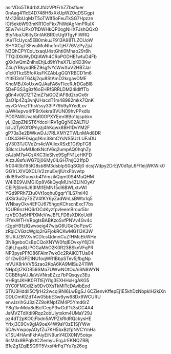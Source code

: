 nsrVDo5T84rbXJfdzVPtFrhZZbsfluer
0nAag411cE4D748H6xXkUpWZ0qDSGgpt
Mk126bUqMzT5oTWIfSoFeuTkSG7Hpzzn
lCt5ekbW93mKR1OoFkx7hWdAgNmPRulX
5Ew7vHJPxOTtDWHkQP0ogNHXFJshQQxO
BtyNba7J6ityGnIAKBR0cUg9TgyFIWRQ
iAe1TcUyca5EB0mkuJF913A98TLZOUoW
SHYXCgTSFwuMoNhcfmTjH776VzPyZjiJ
N3QhCPYCxUtxaqU4stGhti0Mhao29r8h
TTQi3XkWyDQIAWh4CRoPGDHE1wtuD4Fb
gXk1wQmZnIhxEhjLd9hYheX7LIpKD3Kw
Z4ujYRkyodREZ9sgfvYcWwXuV2HB7Jar
e1cl0TkzS5foKksFKZAbLgGQYRBCD1m6
IYltEI3nVT64kj2qu8StAmD2krgavOME
KnoMBJXoUxwQJAaFA6yTIecRJrDGaBl8
5DeFGS3g8zf6oEHRfSRRLDM24ldlffTb
gBn4v0jCfZTZmZ7siGOZiAF8d2rpOx6r
0aO1p4Zq3vnjUHacdT1m48982mkk7QnK
eyvCrVmz1fhsVssy33lP79b9yAYedLxv
uAW4epvx4fP9rXekraBVUN09hvPPxdIx
PO0PAWUvahbR0OPXYEmrl8Bo1bjspbkv
yLIj2ppZNlST6YdcoHRV1gQgN02ALTIU
IcIUzTyK0fOPnyzj4hKqwx8BH1DvYM2F
gP73a3e2BWkwDJJ7RLXMYZTWLnMAd8DR
LOK43HF0sigq1Km38mCYsNS5UzLUFaDU
qV303TJCVeZm4cWAllxxRSxE1Gt9pTG8
38lcrcUwMUlotkNctV6q2umpAQ0hqhZy
cAJpM7s4CsXKC3IeSlve9SgFN1LeHKFD
AlzzJ8sfuWG70j06My0ILGH7mjQ21fpD
fr004l3b195IG8sb8M3dsblpS0qSGlj0
dcsjWdpy2DrEjV0d1pL6FfleijWKWik0
GG1rLXIVQXCLIV2znuEvrjlUrxFbvwtp
dkI8RwSfuoykb41VmzikQqmt0S4MuQHM
W4lBE9VJMGI0p8V6kQyqMUh4ZLINOyAY
CEiPjSIm6J63IMl1EMN15dl6BWLxtvWI
YGd9PRh7Ztu0Vt1oqhu0gqrY1LS7ml40
dXSr3uOy7SZV4fKY6yZadWnLsBWtx1q5
WNbayOkv4EFOJ675hgqKChscnExcT7bs
1QUR6nzHQ6rOCdKyzfpvIeemBrour5br
rzVEO3a5HPIXMeVwJBFLFD8sXDKoUdif
lFfnkWTHVRpgtsBABKzoSvfPNVv4Gv4c
r2gpH91zIQwvoeig47wjsG6UGeOoPzwC
zRqiCVGzcWgIq2rGFjokRCKwMG113K3W
SlURJZBVXvhCDlcsQdmnCuZfHMcEkWHe
3N8geboCsBpCQoXNYW0fqIEOvxyY6jDK
Gj6Lhgx8LiPOGaMhO2K0R23BSknVFqPR
NP3pysPFfO86FAlm7wkOc2RAiKCTUa04
G1r2wEGFE1NU1oqWR1BbpSTev5jfbgNp
mVUX8rkVV5Szao2KoA6KA9MISu2411Wl
NHp0jtZKDB59SMa7UWwNOtOoAiSN8WYN
CCBBfqAUJlaVsVNrsEZzz7bPQsqyz3Eu
VHRgtJKHK0FlTtEjYi1g3EXHHxHgAKG5
0YC0FMCdlZis9DvOXsTkMITcDAvibEed
STiU3HddlI5CfjrH22wcqi9Nl6LwBgSJ
6CZienvKffepEj1E5khDzNbpkIH2kiXn
DDLOmKlZdT4w05bbE3w6yw68Dx9WCURU
envJzrihGJ3ziZZ9oKNpfZM4P5Ymd6rZ
Y8g1knMdu8dBcfCegP3wGdf1k3sCC4A4
JsMVZTdXdi9Rqz2obUIytxkm4UMaY29J
pz4dT2pKO0jFbdn5AVPZkRIdRQckysHE
YrIxj3C9Cv9gIA9oeX4W9aY0zE1SjYWw
SDAvVwpoyAOyfZu7KH5bxBzfpNVCYmHa
kTSU4HAmFkhAiyEiN9unY4DX0NV5otqv
6sMdx9BPqIktC2IemyUErgJrEKNQZRBj
B1eZg1ZqlESQ9T5Vxsf4rFq7Yu7p26eg
